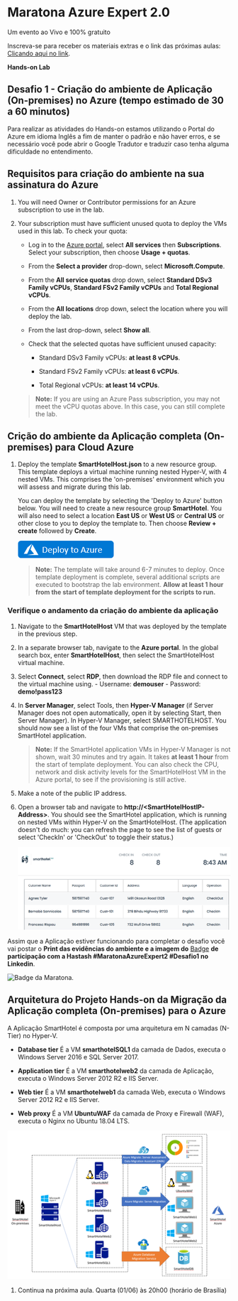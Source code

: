 # Maratona Azure Expert 2.0

Um evento ao Vivo e 100% gratuito

Inscreva-se para receber os materiais extras e o link das próximas aulas:
[Clicando aqui no link](htts://guilhermemaia.com/inscricoes-maratona-jun22).

**Hands-on Lab**

## Desafio 1 - Criação do ambiente de Aplicação (On-premises) no Azure (tempo estimado de 30 a 60 minutos)

Para realizar as atividades do Hands-on estamos utilizando o Portal do Azure em idioma Inglês a fim de manter o padrão e não haver erros, e se necessário você pode abrir o Google Tradutor e traduzir caso tenha alguma dificuldade no entendimento.

## Requisitos para criação do ambiente na sua assinatura do Azure

1. You will need Owner or Contributor permissions for an Azure subscription to use in the lab.

2. Your subscription must have sufficient unused quota to deploy the VMs used in this lab. To check your quota:

    - Log in to the [Azure portal](https://portal.azure.com), select **All services** then **Subscriptions**. Select your subscription, then choose **Usage + quotas**.
  
    - From the **Select a provider** drop-down, select **Microsoft.Compute**.
  
    - From the **All service quotas** drop down, select **Standard DSv3 Family vCPUs**, **Standard FSv2 Family vCPUs** and **Total Regional vCPUs**.
  
    - From the **All locations** drop down, select the location where you will deploy the lab.
  
    - From the last drop-down, select **Show all**.
  
    - Check that the selected quotas have sufficient unused capacity:
  
        - Standard DSv3 Family vCPUs: **at least 8 vCPUs**.
  
        - Standard FSv2 Family vCPUs: **at least 6 vCPUs**.

        - Total Regional vCPUs: **at least 14 vCPUs**.

    > **Note:** If you are using an Azure Pass subscription, you may not meet the vCPU quotas above. In this case, you can still complete the lab.

## Crição do ambiente da Aplicação completa (On-premises) para Cloud Azure

1. Deploy the template **SmartHotelHost.json** to a new resource group. This template deploys a virtual machine running nested Hyper-V, with 4 nested VMs. This comprises the 'on-premises' environment which you will assess and migrate during this lab.

    You can deploy the template by selecting the 'Deploy to Azure' button below. You will need to create a new resource group **SmartHotel**. You will also need to select a location **East US** or **West US** or **Central US** or other close to you to deploy the template to. Then choose **Review + create** followed by **Create**. 

    <a href="https://portal.azure.com/#create/Microsoft.Template/uri/https%3A%2F%2Fcloudworkshop.blob.core.windows.net%2Fline-of-business-application-migration%2Fsept-2020%2FSmartHotelHost.json" target="_blank">![Button to deploy the SmartHotelHost template to Azure.](/AllFiles/Images/deploy-to-azure.png)</a>

    > **Note:** The template will take around 6-7 minutes to deploy. Once template deployment is complete, several additional scripts are executed to bootstrap the lab environment. **Allow at least 1 hour from the start of template deployment for the scripts to run.**

### Verifique o andamento da criação do ambiente da aplicação

1. Navigate to the **SmartHotelHost** VM that was deployed by the template in the previous step.

1. In a separate browser tab, navigate to the **Azure portal**. In the global search box, enter **SmartHotelHost**, then select the SmartHotelHost virtual machine.

1. Select **Connect**, select **RDP**, then download the RDP file and connect to the virtual machine using.
        - Username: **demouser**
        - Password: **demo!pass123**

1. In **Server Manager**, select Tools, then **Hyper-V Manager** (if Server Manager does not open automatically, open it by selecting Start, then Server Manager). In Hyper-V Manager, select SMARTHOTELHOST. You should now see a list of the four VMs that comprise the on-premises SmartHotel application.

    > **Note:** If the SmartHotel application VMs in Hyper-V Manager is not shown, wait 30 minutes and try again. It takes **at least 1 hour** from the start of template deployment. You can also check the CPU, network and disk activity levels for the SmartHotelHost VM in the Azure portal, to see if the provisioning is still active.

2. Make a note of the public IP address.

3. Open a browser tab and navigate to **http://\<SmartHotelHostIP-Address\>**. You should see the SmartHotel application, which is running on nested VMs within Hyper-V on the SmartHotelHost. (The application doesn't do much: you can refresh the page to see the list of guests or select 'CheckIn' or 'CheckOut' to toggle their status.)

    ![Browser screenshot showing the SmartHotel application.](/AllFiles/Images/smarthotel.png)

Assim que a Aplicação estiver funcionando para completar o desafio você vai postar o **Print das evidências do ambiente e a imagem do** [Badge](https://guilhermemaia.com/badge-maratona) **de participação com a Hastash #MaratonaAzureExpert2 #Desafio1 no Linkedin**.

![Badge da Maratona.](/AllFiles/Images/badge-maratona.png)

## Arquitetura do Projeto Hands-on da Migração da Aplicação completa (On-premises) para o Azure

A Aplicação SmartHotel é composta por uma arquitetura em N camadas (N-Tier) no Hyper-V.

- **Database tier** É a VM **smarthotelSQL1** da camada de Dados, executa o Windows Server 2016 e SQL Server 2017.

- **Application tier** É a VM **smarthotelweb2** da camada de Aplicação, executa o Windows Server 2012 R2 e IIS Server.

- **Web tier** É a VM **smarthotelweb1** da camada Web, executa o Windows Server 2012 R2 e IIS Server.

- **Web proxy** É a VM **UbuntuWAF** da camada de Proxy e Firewall (WAF), executa o Nginx no Ubuntu 18.04 LTS.

![A slide shows the on-premises SmartHotel application architecture.](/AllFiles/Images/overview.png)

1. Continua na próxima aula. Quarta (01/06) às 20h00 (horário de Brasília)

